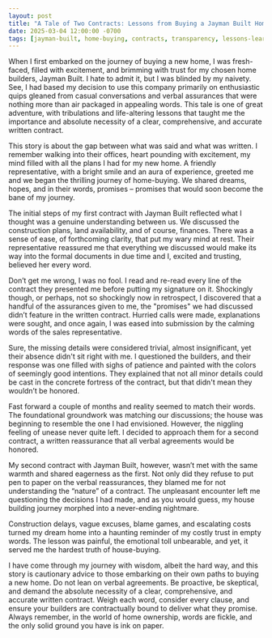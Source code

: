 ```yaml
---
layout: post
title: "A Tale of Two Contracts: Lessons from Buying a Jayman Built Home"
date: 2025-03-04 12:00:00 -0700
tags: [jayman-built, home-buying, contracts, transparency, lessons-learned]
---
```


When I first embarked on the journey of buying a new home, I was fresh-faced, filled with excitement, and brimming with trust for my chosen home builders, Jayman Built. I hate to admit it, but I was blinded by my naivety. See, I had based my decision to use this company primarily on enthusiastic quips gleaned from casual conversations and verbal assurances that were nothing more than air packaged in appealing words. This tale is one of great adventure, with tribulations and life-altering lessons that taught me the importance and absolute necessity of a clear, comprehensive, and accurate written contract.

This story is about the gap between what was said and what was written. I remember walking into their offices, heart pounding with excitement, my mind filled with all the plans I had for my new home. A friendly representative, with a bright smile and an aura of experience, greeted me and we began the thrilling journey of home-buying. We shared dreams, hopes, and in their words, promises – promises that would soon become the bane of my journey.

The initial steps of my first contract with Jayman Built reflected what I thought was a genuine understanding between us. We discussed the construction plans, land availability, and of course, finances. There was a sense of ease, of forthcoming clarity, that put my wary mind at rest. Their representative reassured me that everything we discussed would make its way into the formal documents in due time and I, excited and trusting, believed her every word.

Don’t get me wrong, I was no fool. I read and re-read every line of the contract they presented me before putting my signature on it. Shockingly though, or perhaps, not so shockingly now in retrospect, I discovered that a handful of the assurances given to me, the "promises" we had discussed didn’t feature in the written contract. Hurried calls were made, explanations were sought, and once again, I was eased into submission by the calming words of the sales representative.

Sure, the missing details were considered trivial, almost insignificant, yet their absence didn't sit right with me. I questioned the builders, and their response was one filled with sighs of patience and painted with the colors of seemingly good intentions. They explained that not all minor details could be cast in the concrete fortress of the contract, but that didn't mean they wouldn’t be honored.

Fast forward a couple of months and reality seemed to match their words. The foundational groundwork was matching our discussions; the house was beginning to resemble the one I had envisioned. However, the niggling feeling of unease never quite left. I decided to approach them for a second contract, a written reassurance that all verbal agreements would be honored.

My second contract with Jayman Built, however, wasn’t met with the same warmth and shared eagerness as the first. Not only did they refuse to put pen to paper on the verbal reassurances, they blamed me for not understanding the “nature” of a contract. The unpleasant encounter left me questioning the decisions I had made, and as you would guess, my house building journey morphed into a never-ending nightmare.

Construction delays, vague excuses, blame games, and escalating costs turned my dream home into a haunting reminder of my costly trust in empty words. The lesson was painful, the emotional toll unbearable, and yet, it served me the hardest truth of house-buying.

I have come through my journey with wisdom, albeit the hard way, and this story is cautionary advice to those embarking on their own paths to buying a new home. Do not lean on verbal agreements. Be proactive, be skeptical, and demand the absolute necessity of a clear, comprehensive, and accurate written contract. Weigh each word, consider every clause, and ensure your builders are contractually bound to deliver what they promise. Always remember, in the world of home ownership, words are fickle, and the only solid ground you have is ink on paper.
